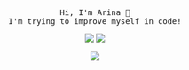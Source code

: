 <p align="center">
</div>
  <samp>
    Hi, I'm Arina 👋<br>
    I'm trying to improve myself in code!<br>
<div align="center">
    <a href="https://instagram.com/aisagoriacha/*" target="_blank"><img src="https://img.shields.io/badge/INSTAGRAM%20-DC3175.svg?&style=for-the-badge&logo=instagram&logoColor=white"></a>
  <a href="https://discord.com/users/1163454377055494264"target="_blank"><img src="https://img.shields.io/badge/Discord-pUeeTb6fND?style=for-the-badge&logo=discord&logoColor=white"></a>
</div>
  </samp>
<p align="center">
  <a href="https://discord.gg/pUeeTb6fND" target="_blank"><img src="https://img.shields.io/badge/Server-7289DA?style=for-the-badge&logo=discord&logoColor=white"></a>
</p>

